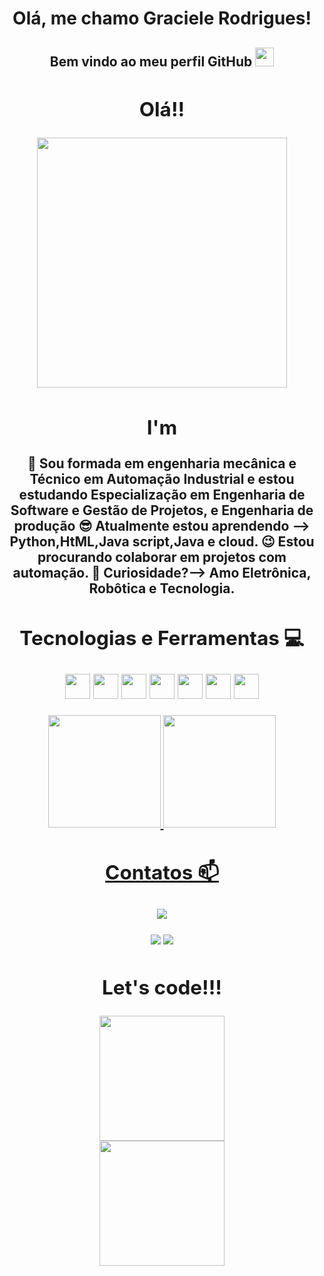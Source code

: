 <h1 align ="center"> Olá, me chamo Graciele Rodrigues!</h1> 
<h2 align="center"> Bem vindo ao meu perfil GitHub <img src="https://user-images.githubusercontent.com/114750084/194724674-6ee61a72-f1ad-4f6c-8def-9ba4935576c1.gif"= " width="30px"</h2>
    


<div align="center">
<h2> Olá!! </h2>
<img src="https://user-images.githubusercontent.com/114750084/194616386-fc31a103-7e6a-4683-83aa-63c1183f8c4d.gif"width="400px" />
<div/>


 <h2> I'm</h2>
       
🔭 Sou formada em engenharia mecânica e Técnico em Automação Industrial e estou estudando Especialização em Engenharia de Software e Gestão de Projetos, e Engenharia de produção
😎 Atualmente estou aprendendo --> Python,HtML,Java script,Java e cloud.
😉 Estou procurando colaborar em projetos com automação. 
👀 Curiosidade?--> Amo Eletrônica, Robôtica e Tecnologia. 
       

<h2> Tecnologias e Ferramentas 💻</h2>


       
  <img src="https://cdn.jsdelivr.net/gh/devicons/devicon/icons/html5/html5-original-wordmark.svg" width="40" height="40" />  <img src="https://cdn.jsdelivr.net/gh/devicons/devicon/icons/java/java-plain-wordmark.svg" width="40" height="40"/>   <img src="https://cdn.jsdelivr.net/gh/devicons/devicon/icons/javascript/javascript-original.svg" width="40" height="40" />  <img src="https://cdn.jsdelivr.net/gh/devicons/devicon/icons/jupyter/jupyter-original-wordmark.svg" width="40" height="40"/> <img src="https://cdn.jsdelivr.net/gh/devicons/devicon/icons/python/python-plain-wordmark.svg" width="40" height="40" />  <img src="https://cdn.jsdelivr.net/gh/devicons/devicon/icons/thealgorithms/thealgorithms-original.svg" width="40" height="40"/>  <img src="https://cdn.jsdelivr.net/gh/devicons/devicon/icons/vscode/vscode-original.svg" width="40" height="40"/>
  
            
          
 
                 
  
  <div>
<a href="https://github.com/seu-usuário-aqui">
<img height="180em" src="https://github-readme-stats.vercel.app/api/top-langs/?username=Amazona21&layout=compact&langs_count=7&theme=dracula"/>
<img height="180em" src="https://github-readme-stats.vercel.app/api?username=Amazona21&show_icons=true&theme=dracula&include_all_commits=true&count_private=true"/>
</div>
  
  
  <h2> Contatos 📫 </h2>
  
  
  
  <a href="https://www.linkedin.com/in/https://www.linkedin.com/in/graciele-rodrigues-eng/" target="_blank"><img src="https://img.shields.io/badge/-LinkedIn-%230077B5?style=for-the-badge&logo=linkedin&logoColor=white" target="_blank"></a></div>   <a href="https://instagram.com/https://www.instagram.com/grace_figuered/" target="_blank"><img src="https://img.shields.io/badge/-Instagram-%23E4405F?style=for-the-badge&logo=instagram&logoColor=white" target="_blank"></a>  <a href = "mailto:graskt@gmail.com"><img src="https://img.shields.io/badge/Gmail-D14836?style=for-the-badge&logo=gmail&logoColor=white" target="_blank"></a>
  
       
       

<h2>Let's code!!!</h2>


 
<div> <img src="https://user-images.githubusercontent.com/114750084/194620728-1aa87243-ec6f-4279-86bf-5803c92ca89d.gif" width="200px" />     <div> <img src="https://user-images.githubusercontent.com/114750084/194621480-0e5047da-73ad-4424-8647-ad975fa95be0.gif" width="200px" />


  
 
               
            
          


          
            
          

          
